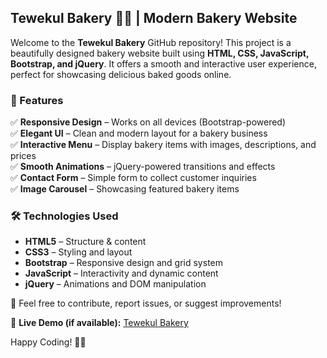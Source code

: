 ## Tewekul Bakery 🍞🎂 | Modern Bakery Website  

Welcome to the **Tewekul Bakery** GitHub repository! This project is a beautifully designed bakery website built using **HTML, CSS, JavaScript, Bootstrap, and jQuery**. It offers a smooth and interactive user experience, perfect for showcasing delicious baked goods online.  

### 🌟 Features  
✅ **Responsive Design** – Works on all devices (Bootstrap-powered)  
✅ **Elegant UI** – Clean and modern layout for a bakery business  
✅ **Interactive Menu** – Display bakery items with images, descriptions, and prices  
✅ **Smooth Animations** – jQuery-powered transitions and effects  
✅ **Contact Form** – Simple form to collect customer inquiries  
✅ **Image Carousel** – Showcasing featured bakery items  

### 🛠️ Technologies Used  
- **HTML5** – Structure & content  
- **CSS3** – Styling and layout  
- **Bootstrap** – Responsive design and grid system  
- **JavaScript** – Interactivity and dynamic content  
- **jQuery** – Animations and DOM manipulation  

📌 Feel free to contribute, report issues, or suggest improvements!  

🔗 **Live Demo (if available):** [Tewekul Bakery](#)  

Happy Coding! 🍰✨
